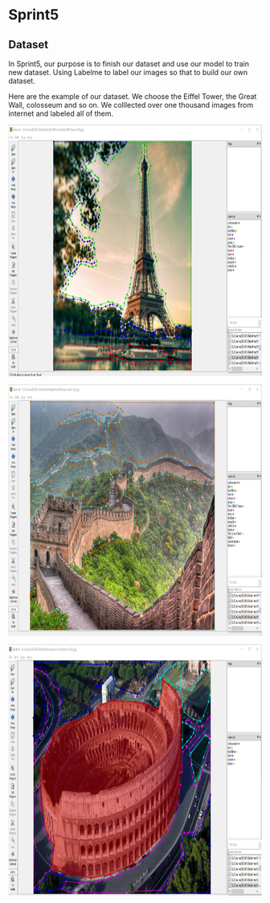 # Sprint5
## Dataset
In Sprint5, our purpose is to finish our dataset and use our model to train new dataset. Using Labelme to label our images so that to build our own dataset.

Here are the example of our dataset. We choose the Eiffel Tower, the Great Wall, colosseum and so on. We colllected over one thousand images from internet and labeled all of them.

<p align="left">
  <img src="picture/image1.png" height=500/>
</p>

<p align="left">
  <img src="picture/image2.png" height=500/>
</p>

<p align="left">
  <img src="picture/image3.png" height=500/>
</p>
